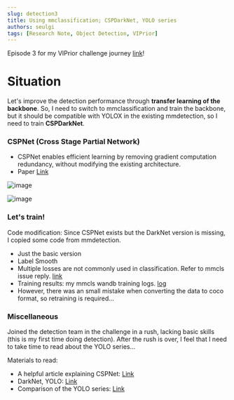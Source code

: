 ```yaml
---
slug: detection3
title: Using mmclassification; CSPDarkNet, YOLO series
authors: seulgi
tags: [Research Note, Object Detection, VIPrior]
---
```



Episode 3 for my VIPrior challenge journey [link](https://vipriors.github.io/)!

<!--truncate-->


# Situation


Let's improve the detection performance through **transfer learning of the backbone**.
So, I need to switch to mmclassification and train the backbone, but it should be compatible with YOLOX in the existing mmdetection, so I need to train **CSPDarkNet**.


### CSPNet (Cross Stage Partial Network)
- CSPNet enables efficient learning by removing gradient computation redundancy, without modifying the existing architecture.
- Paper [Link](https://arxiv.org/pdf/1911.11929.pdf)


![image](https://user-images.githubusercontent.com/46152199/186355214-99922fe0-07eb-4b5b-927e-c2338fff22c8.png)

![image](https://user-images.githubusercontent.com/46152199/186355854-29e6fa22-99d7-4f92-a484-c1207bf6cb3b.png)



### Let's train!

Code modification: Since CSPNet exists but the DarkNet version is missing, I copied some code from mmdetection.
- Just the basic version
- Label Smooth
- Multiple losses are not commonly used in classification. Refer to mmcls issue reply. [link](https://github.com/open-mmlab/mmclassification/issues/796#issuecomment-1111715069)
- Training results: my mmcls wandb training logs. [log](https://wandb.ai/sghong/MMcls-challenge)
- However, there was an small mistake when converting the data to coco format, so retraining is required...


### Miscellaneous
Joined the detection team in the challenge in a rush, lacking basic skills (this is my first time doing detection).
After the rush is over, I feel that I need to take time to read about the YOLO series...

Materials to read:
- A helpful article explaining CSPNet: [Link](https://keyog.tistory.com/30)
- DarkNet, YOLO: [Link](http://supremastudy.blogspot.com/2018/11/yolo.html)
- Comparison of the YOLO series: [Link](https://leedakyeong.tistory.com/entry/Object-Detection-YOLO-v1v6-%EB%B9%84%EA%B5%902)

